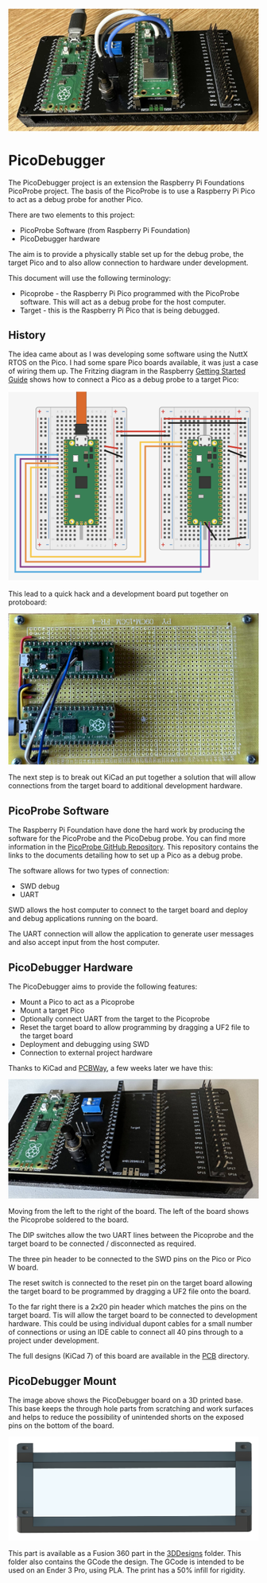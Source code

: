 ![Assembled PicoDebugger](Images/AssembledPicoDebugger.jpg)

# PicoDebugger

The PicoDebugger project is an extension the Raspberry Pi Foundations PicoProbe project.  The basis of the PicoProbe is to use a Raspberry Pi Pico to act as a debug probe for another Pico.

There are two elements to this project:

* PicoProbe Software (from Raspberry Pi Foundation)
* PicoDebugger hardware

The aim is to provide a physically stable set up for the debug probe, the target Pico and to also allow connection to hardware under development.

This document will use the following terminology:

* Picoprobe - the Raspberry Pi Pico programmed with the PicoProbe software.  This will act as a debug probe for the host computer.
* Target - this is the Raspberry Pi Pico that is being debugged.

## History

The idea came about as I was developing some software using the NuttX RTOS on the Pico.  I had some spare Pico boards available, it was just a case of wiring them up.  The Fritzing diagram in the Raspberry [Getting Started Guide](https://datasheets.raspberrypi.com/pico/getting-started-with-pico.pdf) shows how to connect a Pico as a debug probe to a target Pico:

![Raspberry Pi PicoProbe and Target](Images/PicoprobeAndPico.png)

This lead to a quick hack and a development board put together on protoboard:

![Picoprobe and target on protoboard](Images/PicoWDebugBoard.jpg)

The next step is to break out KiCad an put together a solution that will allow connections from the target board to additional development hardware.

## PicoProbe Software

The Raspberry Pi Foundation have done the hard work by producing the software for the PicoProbe and the PicoDebug probe.  You can find more information in the [PicoProbe GitHub Repository](https://github.com/raspberrypi/picoprobe).  This repository contains the links to the documents detailing how to set up a Pico as a debug probe.

The software allows for two types of connection:

* SWD debug
* UART

SWD allows the host computer to connect to the target board and deploy and debug applications running on the board.

The UART connection will allow the application to generate user messages and also accept input from the host computer.

## PicoDebugger Hardware

The PicoDebugger aims to provide the following features:

* Mount a Pico to act as a Picoprobe
* Mount a target Pico
* Optionally connect UART from the target to the Picoprobe
* Reset the target board to allow programming by dragging a UF2 file to the target board
* Deployment and debugging using SWD
* Connection to external project hardware

Thanks to KiCad and [PCBWay](https://www.pcbway.com/), a few weeks later we have this:

![PicoDebugger](Images/FinalBoardjpg.jpg)

Moving from the left to the right of the board.  The left of the board shows the Picoprobe soldered to the board.

The DIP switches allow the two UART lines between the Picoprobe and the target board to be connected / disconnected as required.

The three pin header to be connected to the SWD pins on the Pico or Pico W board.

The reset switch is connected to the reset pin on the target board allowing the target board to be programmed by dragging a UF2 file onto the board.

To the far right there is a 2x20 pin header which matches the pins on the target board.  Tis will allow the target board to be connected to development hardware.  This could be using individual dupont cables for a small number of connections or using an IDE cable to connect all 40 pins through to a project under development.

The full designs (KiCad 7) of this board are available in the [PCB](PCB) directory.

## PicoDebugger Mount

The image above shows the PicoDebugger board on a 3D printed base.  This base keeps the through hole parts from scratching and work surfaces and helps to reduce the possibility of unintended shorts on the exposed pins on the bottom of the board.

![PicoDebugger Mount](Images/PicoDebuggerMountFusionScreenshot.png)

This part is available as a Fusion 360 part in the [3DDesigns](3DDesigns) folder.  This folder also contains the GCode the design.  The GCode is intended to be used on an Ender 3 Pro, using PLA.  The print has a 50% infill for rigidity.
